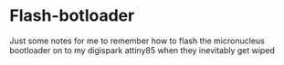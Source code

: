 # Flash-botloader
Just some notes for me to remember how to flash the micronucleus bootloader on to my digispark attiny85 when they inevitably get wiped
